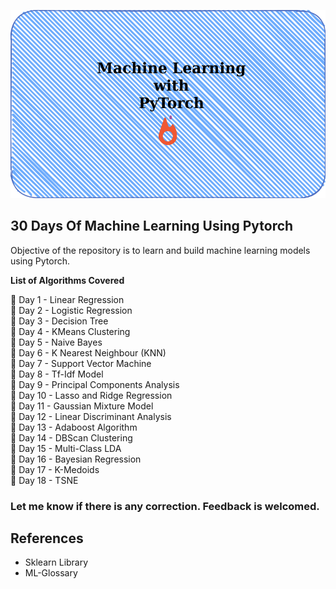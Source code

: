 ![MLWithPyTorch](/mlwithpytorch1.png)

## 30 Days Of Machine Learning Using Pytorch

Objective of the repository is to learn and build machine learning models using Pytorch.

**List of Algorithms Covered**

📌 Day 1 - Linear Regression \
📌 Day 2 - Logistic Regression \
📌 Day 3 - Decision Tree \
📌 Day 4 - KMeans Clustering \
📌 Day 5 - Naive Bayes \
📌 Day 6 - K Nearest Neighbour (KNN) \
📌 Day 7 - Support Vector Machine \
📌 Day 8 - Tf-Idf Model \
📌 Day 9 - Principal Components Analysis \
📌 Day 10 - Lasso and Ridge Regression \
📌 Day 11 - Gaussian Mixture Model \
📌 Day 12 - Linear Discriminant Analysis \
📌 Day 13 - Adaboost Algorithm \
📌 Day 14 - DBScan Clustering \
📌 Day 15 - Multi-Class LDA \
📌 Day 16 - Bayesian Regression \
📌 Day 17 - K-Medoids \
📌 Day 18 - TSNE

### Let me know if there is any correction. Feedback is welcomed.

## References

* Sklearn Library
* ML-Glossary
